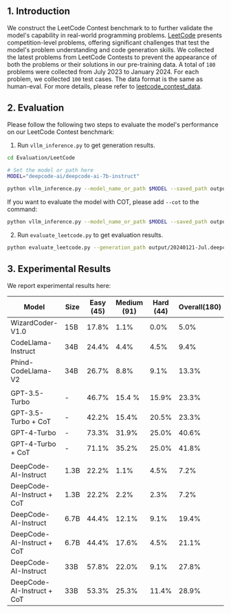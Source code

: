 ## 1. Introduction

We construct the LeetCode Contest benchmark to to further validate the model's capability in real-world programming problems.
[LeetCode](https://leetcode.com/) presents competition-level problems, offering significant challenges that test the model's problem understanding and code generation skills. We collected the latest problems from LeetCode Contests to prevent the appearance of both the problems or their solutions in our pre-training data. A total of `180` problems were collected from July 2023 to January 2024. For each problem, we collected `100` test cases. The data format is the same as human-eval. For more details, please refer to [leetcode_contest_data](./data/20240121-Jul.jsonl).

## 2. Evaluation

Please follow the following two steps to evaluate the model's performance on our LeetCode Contest benchmark:

1. Run `vllm_inference.py` to get generation results.

```bash
cd Evaluation/LeetCode

# Set the model or path here
MODEL="deepcode-ai/deepcode-ai-7b-instruct"

python vllm_inference.py --model_name_or_path $MODEL --saved_path output/20240121-Jul.deepcode-ai-7b-instruct.jsonl
```

If you want to evaluate the model with COT, please add `--cot` to the command:

```bash
python vllm_inference.py --model_name_or_path $MODEL --saved_path output/20240121-Jul.deepcode-ai-7b-instruct.jsonl --cot
```

2. Run `evaluate_leetcode.py` to get evaluation results.

```bash
python evaluate_leetcode.py --generation_path output/20240121-Jul.deepcode-ai-7b-instruct.jsonl --result_path output/20240121-Jul.deepcode-ai-7b-instruct.result.jsonl
```

## 3. Experimental Results

We report experimental results here:

| Model                      | Size | Easy (45) | Medium (91) | Hard (44) | Overall(180) |
| -------------------------- | ---- | --------- | ----------- | --------- | ------------ |
| WizardCoder-V1.0           | 15B  | 17.8%     | 1.1%        | 0.0%      | 5.0%         |
| CodeLlama-Instruct         | 34B  | 24.4%     | 4.4%        | 4.5%      | 9.4%         |
| Phind-CodeLlama-V2         | 34B  | 26.7%     | 8.8%        | 9.1%      | 13.3%        |
|                            |      |           |             |
| GPT-3.5-Turbo              | -    | 46.7%     | 15.4 %      | 15.9%     | 23.3%        |
| GPT-3.5-Turbo + CoT        | -    | 42.2%     | 15.4%       | 20.5%     | 23.3%        |
| GPT-4-Turbo                | -    | 73.3%     | 31.9%       | 25.0%     | 40.6%        |
| GPT-4-Turbo + CoT          | -    | 71.1%     | 35.2%       | 25.0%     | 41.8%        |
|                            |      |           |             |
| DeepCode-AI-Instruct       | 1.3B | 22.2%     | 1.1%        | 4.5%      | 7.2%         |
| DeepCode-AI-Instruct + CoT | 1.3B | 22.2%     | 2.2%        | 2.3%      | 7.2%         |
| DeepCode-AI-Instruct       | 6.7B | 44.4%     | 12.1%       | 9.1%      | 19.4%        |
| DeepCode-AI-Instruct + CoT | 6.7B | 44.4%     | 17.6%       | 4.5%      | 21.1%        |
| DeepCode-AI-Instruct       | 33B  | 57.8%     | 22.0%       | 9.1%      | 27.8%        |
| DeepCode-AI-Instruct + CoT | 33B  | 53.3%     | 25.3%       | 11.4%     | 28.9%        |
